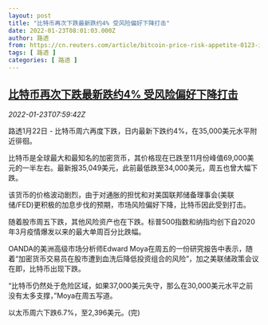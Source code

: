 ```yaml
---
layout: post
title: "比特币再次下跌最新跌约4% 受风险偏好下降打击"
date: 2022-01-23T08:01:03.000Z
author: 路透
from: https://cn.reuters.com/article/bitcoin-price-risk-appetite-0123-idCNKBS2JX05H
tags: [ 路透 ]
categories: [ 路透 ]
---
```

<!--1642924863000-->
[比特币再次下跌最新跌约4% 受风险偏好下降打击](https://cn.reuters.com/article/bitcoin-price-risk-appetite-0123-idCNKBS2JX05H)
------

<div>
<div><i>2022-01-23T07:59:42Z</i></div><p>路透1月22日 - 比特币周六再度下跌，日内最新下跌约4%，在35,000美元水平附近徘徊。</p><p>比特币是全球最大和最知名的加密货币，其价格现在已跌至11月份峰值69,000美元的一半左右。最新报35,049美元，此前最低跌至34,000美元，周五也曾大幅下跌。</p><p>该货币的价格波动剧烈，由于对通胀的担忧和对美国联邦储备理事会(美联储/FED)更积极的加息步伐的预期，市场风险偏好下降，比特币因此受到打击。</p><p>随着股市周五下跌，其他风险资产也在下跌。标普500指数和纳指均创下自2020年3月疫情爆发以来的最大单周百分比跌幅。</p><p>OANDA的美洲高级市场分析师Edward Moya在周五的一份研究报告中表示，随着“加密货币交易员在股市遭到血洗后降低投资组合的风险”，加之美联储政策会议在即，比特币出现下跌。</p><p>“比特币仍然处于危险区域，如果37,000美元失守，那么在30,000美元水平之前没有太多支撑，”Moya在周五写道。</p><p>以太币周六下跌6.7%，至2,396美元。(完)</p>
</div>
